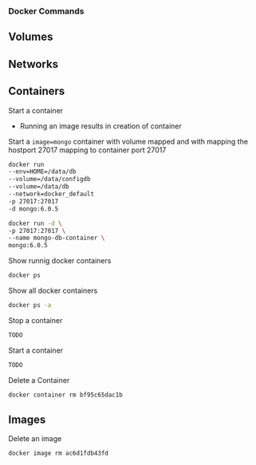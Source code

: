 ### Docker Commands
## Volumes

## Networks

## Containers

Start a container
- Running an image results in creation of container

Start a `image=mongo` container with volume mapped and with mapping the hostport 27017 mapping to container port 27017
```bash
docker run 
--env=HOME=/data/db 
--volume=/data/configdb 
--volume=/data/db 
--network=docker_default 
-p 27017:27017 
-d mongo:6.0.5
```

```bash
docker run -d \
-p 27017:27017 \
--name mongo-db-container \
mongo:6.0.5
```

Show runnig docker containers
```bash
docker ps
```
Show all docker containers
```bash
docker ps -a
```
Stop a container
```bash
TODO
```
Start a container
```bash
TODO
```
Delete a Container
```bash
docker container rm bf95c65dac1b
```

## Images
Delete an image
```bash
docker image rm ac6d1fdb43fd
```



